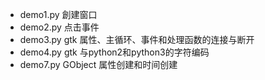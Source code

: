 - demo1.py  創建窗口
- demo2.py  点击事件
- demo3.py  gtk 属性、主循环、事件和处理函数的连接与断开
- demo4.py  gtk 与python2和python3的字符编码
- demo7.py  GObject 属性创建和时间创建
